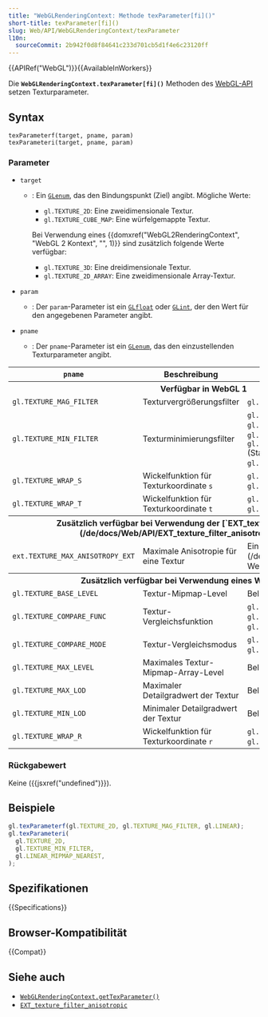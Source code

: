 ```yaml
---
title: "WebGLRenderingContext: Methode texParameter[fi]()"
short-title: texParameter[fi]()
slug: Web/API/WebGLRenderingContext/texParameter
l10n:
  sourceCommit: 2b942f0d8f84641c233d701cb5d1f4e6c23120ff
---
```


{{APIRef("WebGL")}}{{AvailableInWorkers}}

Die **`WebGLRenderingContext.texParameter[fi]()`** Methoden des
[WebGL-API](/de/docs/Web/API/WebGL_API) setzen Texturparameter.

## Syntax

```js-nolint
texParameterf(target, pname, param)
texParameteri(target, pname, param)
```

### Parameter

- `target`

  - : Ein [`GLenum`](/de/docs/Web/API/WebGL_API/Types), das den Bindungspunkt (Ziel) angibt. Mögliche Werte:

    - `gl.TEXTURE_2D`: Eine zweidimensionale Textur.
    - `gl.TEXTURE_CUBE_MAP`: Eine würfelgemappte Textur.

    Bei Verwendung eines {{domxref("WebGL2RenderingContext", "WebGL 2 Kontext", "", 1)}} sind zusätzlich folgende Werte verfügbar:

    - `gl.TEXTURE_3D`: Eine dreidimensionale Textur.
    - `gl.TEXTURE_2D_ARRAY`: Eine zweidimensionale Array-Textur.

- `param`

  - : Der `param`-Parameter ist ein [`GLfloat`](/de/docs/Web/API/WebGL_API/Types) oder
    [`GLint`](/de/docs/Web/API/WebGL_API/Types), der den Wert für den angegebenen Parameter angibt.

- `pname`
  - : Der `pname`-Parameter ist ein [`GLenum`](/de/docs/Web/API/WebGL_API/Types), das den einzustellenden Texturparameter angibt.

<table class="standard-table">
  <thead>
    <tr>
      <th scope="col"><code>pname</code></th>
      <th scope="col">Beschreibung</th>
      <th scope="col"><code>param</code></th>
    </tr>
  </thead>
  <tbody>
    <tr>
      <th colspan="3">Verfügbar in WebGL 1</th>
    </tr>
    <tr>
      <td><code>gl.TEXTURE_MAG_FILTER</code></td>
      <td>Texturvergrößerungsfilter</td>
      <td><code>gl.LINEAR</code> (Standardwert), <code>gl.NEAREST</code>.</td>
    </tr>
    <tr>
      <td><code>gl.TEXTURE_MIN_FILTER</code></td>
      <td>Texturminimierungsfilter</td>
      <td>
        <code>gl.LINEAR</code>, <code>gl.NEAREST</code>,
        <code>gl.NEAREST_MIPMAP_NEAREST</code>,
        <code>gl.LINEAR_MIPMAP_NEAREST</code>,
        <code>gl.NEAREST_MIPMAP_LINEAR</code> (Standardwert),
        <code>gl.LINEAR_MIPMAP_LINEAR</code>.
      </td>
    </tr>
    <tr>
      <td><code>gl.TEXTURE_WRAP_S</code></td>
      <td>Wickelfunktion für Texturkoordinate <code>s</code></td>
      <td>
        <code>gl.REPEAT</code> (Standardwert), <code>gl.CLAMP_TO_EDGE</code>,
        <code>gl.MIRRORED_REPEAT</code>.
      </td>
    </tr>
    <tr>
      <td><code>gl.TEXTURE_WRAP_T</code></td>
      <td>Wickelfunktion für Texturkoordinate <code>t</code></td>
      <td>
        <code>gl.REPEAT</code> (Standardwert), <code>gl.CLAMP_TO_EDGE</code>,
        <code>gl.MIRRORED_REPEAT</code>.
      </td>
    </tr>
    <tr>
      <th colspan="3">
        Zusätzlich verfügbar bei Verwendung der
        [`EXT_texture_filter_anisotropic`](/de/docs/Web/API/EXT_texture_filter_anisotropic) Erweiterung
      </th>
    </tr>
    <tr>
      <td><code>ext.TEXTURE_MAX_ANISOTROPY_EXT</code></td>
      <td>Maximale Anisotropie für eine Textur</td>
      <td>Ein [`GLfloat`](/de/docs/Web/API/WebGL_API/Types) Wert.</td>
    </tr>
    <tr>
      <th colspan="3">Zusätzlich verfügbar bei Verwendung eines WebGL 2 Kontexts</th>
    </tr>
    <tr>
      <td><code>gl.TEXTURE_BASE_LEVEL</code></td>
      <td>Textur-Mipmap-Level</td>
      <td>Beliebige int-Werte.</td>
    </tr>
    <tr>
      <td><code>gl.TEXTURE_COMPARE_FUNC</code></td>
      <td>Textur-Vergleichsfunktion</td>
      <td>
        <code>gl.LEQUAL</code> (Standardwert), <code>gl.GEQUAL</code>,
        <code>gl.LESS</code>, <code>gl.GREATER</code>, <code>gl.EQUAL</code>,
        <code>gl.NOTEQUAL</code>, <code>gl.ALWAYS</code>, <code>gl.NEVER</code>.
      </td>
    </tr>
    <tr>
      <td><code>gl.TEXTURE_COMPARE_MODE</code></td>
      <td>Textur-Vergleichsmodus</td>
      <td>
        <code>gl.NONE</code> (Standardwert),
        <code>gl.COMPARE_REF_TO_TEXTURE</code>.
      </td>
    </tr>
    <tr>
      <td><code>gl.TEXTURE_MAX_LEVEL</code></td>
      <td>Maximales Textur-Mipmap-Array-Level</td>
      <td>Beliebige int-Werte.</td>
    </tr>
    <tr>
      <td><code>gl.TEXTURE_MAX_LOD</code></td>
      <td>Maximaler Detailgradwert der Textur</td>
      <td>Beliebige float-Werte.</td>
    </tr>
    <tr>
      <td><code>gl.TEXTURE_MIN_LOD</code></td>
      <td>Minimaler Detailgradwert der Textur</td>
      <td>Beliebige float-Werte.</td>
    </tr>
    <tr>
      <td><code>gl.TEXTURE_WRAP_R</code></td>
      <td>Wickelfunktion für Texturkoordinate <code>r</code></td>
      <td>
        <code>gl.REPEAT</code> (Standardwert), <code>gl.CLAMP_TO_EDGE</code>,
        <code>gl.MIRRORED_REPEAT</code>.
      </td>
    </tr>
  </tbody>
</table>

### Rückgabewert

Keine ({{jsxref("undefined")}}).

## Beispiele

```js
gl.texParameterf(gl.TEXTURE_2D, gl.TEXTURE_MAG_FILTER, gl.LINEAR);
gl.texParameteri(
  gl.TEXTURE_2D,
  gl.TEXTURE_MIN_FILTER,
  gl.LINEAR_MIPMAP_NEAREST,
);
```

## Spezifikationen

{{Specifications}}

## Browser-Kompatibilität

{{Compat}}

## Siehe auch

- [`WebGLRenderingContext.getTexParameter()`](/de/docs/Web/API/WebGLRenderingContext/getTexParameter)
- [`EXT_texture_filter_anisotropic`](/de/docs/Web/API/EXT_texture_filter_anisotropic)
